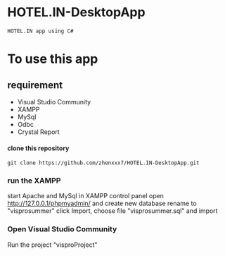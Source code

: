 # HOTEL.IN-DesktopApp
    HOTEL.IN app using C#

# To use this app
## requirement
- Visual Studio Community
- XAMPP
- MySql
- Odbc
- Crystal Report
#### clone this repository
    git clone https://github.com/zhenxxx7/HOTEL.IN-DesktopApp.git

### run the XAMPP
start Apache and MySql in XAMPP control panel
open http://127.0.0.1/phpmyadmin/ and create new database rename to "visprosummer"
click Import, choose file "visprosummer.sql" and import

### Open Visual Studio Community
Run the project "visproProject"
